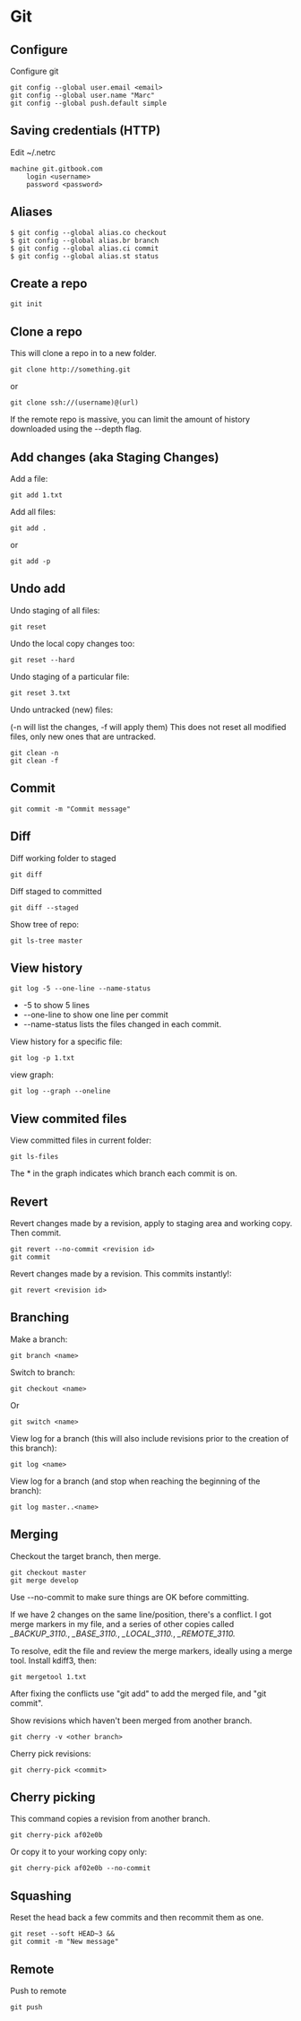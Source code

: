 # Git

## Configure

Configure git

```text
git config --global user.email <email>
git config --global user.name "Marc"
git config --global push.default simple
```


## Saving credentials (HTTP)

Edit ~/.netrc

```text
machine git.gitbook.com
	login <username>
	password <password>
```

## Aliases

```text
$ git config --global alias.co checkout
$ git config --global alias.br branch
$ git config --global alias.ci commit
$ git config --global alias.st status
```

## Create a repo

```text
git init
```

## Clone a repo

This will clone a repo in to a new folder.

```text
git clone http://something.git
```	

or 

```text
git clone ssh://(username)@(url)
```

If the remote repo is massive, you can limit the amount of history downloaded using the --depth flag.


## Add changes (aka Staging Changes)

Add a file:

```text
git add 1.txt
```

Add all files:

```text
git add .
```

or 

```text
git add -p
```


## Undo add

Undo staging of all files:

```text
git reset
```

Undo the local copy changes too:

```text
git reset --hard 
```


Undo staging of a particular file:

```text
git reset 3.txt
```


Undo untracked (new) files:  

(-n will list the changes, -f will apply them)  This does not reset all modified files, only new ones that are untracked.

```text
git clean -n
git clean -f
```



## Commit 

```text
git commit -m "Commit message"
```



## Diff

Diff working folder to staged

```text
git diff 
```

Diff staged to committed

```text
git diff --staged
```


Show tree of repo:

```text
git ls-tree master
```



## View history


```text
git log -5 --one-line --name-status 
```

* -5 to show 5 lines
* --one-line to show one line per commit
* --name-status lists the files changed in each commit.


View history for a specific file:

```text
git log -p 1.txt
```

view graph:

```text
git log --graph --oneline
```


## View commited files

View committed files in current folder:

```text
git ls-files
```

The * in the graph indicates which branch each commit is on.

## Revert

Revert changes made by a revision, apply to staging area and working copy.  Then commit.

```text
git revert --no-commit <revision id>
git commit
```

Revert changes made by a revision.  This commits instantly!:

```text
git revert <revision id>
```

## Branching

Make a branch:

```text
git branch <name>
```

Switch to branch:

```text
git checkout <name>
```

Or 

```text
git switch <name>
```

View log for a branch (this will also include revisions prior to the creation of this branch):

```text
git log <name>
```

View log for a branch (and stop when reaching the beginning of the branch):

```text
git log master..<name>
```

## Merging

Checkout the target branch, then merge.

```text
git checkout master
git merge develop
```

Use --no-commit to make sure things are OK before committing.

If we have 2 changes on the same line/position, there's a conflict.  I got merge markers in my file, and a series of other copies called *_BACKUP_3110.*, *_BASE_3110.*, *_LOCAL_3110.*, *_REMOTE_3110.*

To resolve, edit the file and review the merge markers, ideally using a merge tool.   Install kdiff3, then:

```text
git mergetool 1.txt
```

After fixing the conflicts use "git add" to add the merged file, and "git commit".

Show revisions which haven't been merged from another branch.

```text
git cherry -v <other branch>
```

Cherry pick revisions:

```text
git cherry-pick <commit>
```

## Cherry picking

This command copies a revision from another branch.

```text
git cherry-pick af02e0b
```

Or copy it to your working copy only:

```text
git cherry-pick af02e0b --no-commit
```

## Squashing

Reset the head back a few commits and then recommit them as one.

```text
git reset --soft HEAD~3 &&
git commit -m "New message"
```

## Remote

Push to remote

```text
git push
```
